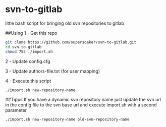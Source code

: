 # svn-to-gitlab
little bash script for bringing old svn repositories to gitlab

##Using
1 - Get this repo
```bash
git clone https://github.com/supersoaker/svn-to-gitlab.git
cd svn-to-gitlab
chmod 755 ./import.sh
```
2 - Update config.cfg

3 - Update authors-file.txt (for user mapping)

4 - Execute this script
```bash
./import.sh new-repository-name
```

##Tipps
If you have a dynamic svn repository name just update the svn url in the config file to the svn base url and execute import.sh with a second parameter
```bash
./import.sh new-repository-name old-svn-repository-name
```
